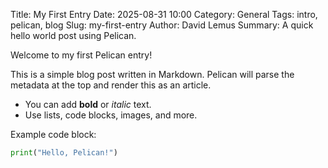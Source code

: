 Title: My First Entry
Date: 2025-08-31 10:00
Category: General
Tags: intro, pelican, blog
Slug: my-first-entry
Author: David Lemus
Summary: A quick hello world post using Pelican.

Welcome to my first Pelican entry!  

This is a simple blog post written in Markdown. Pelican will parse the metadata at the top and render this as an article.

- You can add **bold** or *italic* text.  
- Use lists, code blocks, images, and more.  

Example code block:

```python
print("Hello, Pelican!")
